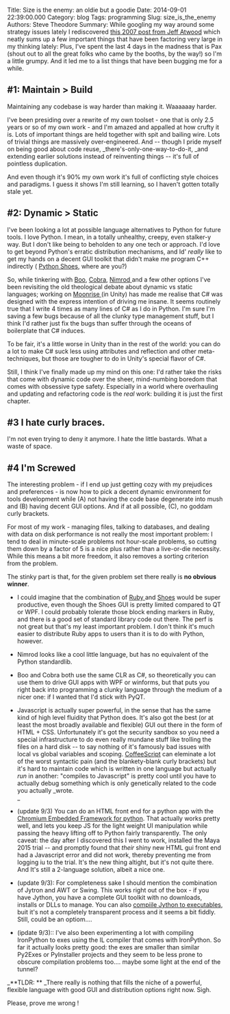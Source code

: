 Title: Size is the enemy: an oldie but a goodie
Date: 2014-09-01 22:39:00.000
Category: blog
Tags: programming 
Slug: size_is_the_enemy
Authors: Steve Theodore
Summary: While googling my way around some strategy issues lately I rediscovered [this 2007 post from Jeff Atwood](http://blog.codinghorror.com/size-is-the-enemy/) which neatly sums up a few important things that have been factoring very large in my thinking lately:  Plus, I've spent the last 4 days in the madness that is Pax (shout out to all the great folks who came by the booths, by the way!) so I'm a little grumpy.  And it led me to a list things that have been bugging me for a while.
    

## #1: Maintain &gt; Build

Maintaining any codebase is way harder than making it. Waaaaaay harder.  
  
I've been presiding over a rewrite of my own toolset - one that is only 2.5 years or so of my own work - and I'm amazed and appalled at how crufty it is. Lots of important things are held together with spit and bailing wire. Lots of trivial things are massively over-engineered. And -- though I pride myself on being good about code reuse, _there's-only-one-way-to-do-it, _and extending earlier solutions instead of reinventing things -- it's full of pointless duplication.   
  
And even though it's 90% my own work it's full of conflicting style choices and paradigms.  I guess it shows I'm still learning, so I haven't gotten totally stale yet.  
  


## #2: Dynamic &gt; Static

I've been looking a lot at possible language alternatives to Python for future tools. I love Python. I mean, in a totally unhealthy, creepy, even stalker-y way. But I don't like being to beholden to any one tech or approach. I'd love to get beyond Python's erratic distribution mechanisms, and Id' _really_ like to get my hands on a decent GUI toolkit that didn't make me program C++ indirectly ( [Python Shoes](http://shoesrb.com/), where are you?)  
  
So, while tinkering with [Boo](http://boo.codehaus.org/), [Cobra](http://cobra-language.com/), [Nimrod ](http://nimrod-lang.org/documentation.html)and a few other options I've been revisiting the old theological debate about dynamic vs static languages; working on [Moonrise ](http://moonrise-game.com/) (in Unity) has made me realise that C# was designed with the express intention of driving me insane. It seems routinely true that I write 4 times as many lines of C# as I do in Python. I'm sure I'm saving a few bugs because of all the clunky type management stuff, but I think I'd rather just fix the bugs than suffer through the oceans of boilerplate that C# induces.   
  
To be fair, it's a little worse in Unity than in the rest of the world: you can do a lot to make C# suck less using attributes and reflection and other meta-techniques, but those are tougher to do in Unity's special flavor of C#.   
  
Still, I think I've finally made up my mind on this one: I'd rather take the risks that come with dynamic code over the sheer, mind-numbing boredom that comes with obsessive type safety.  Especially in a world where overhauling and updating and refactoring code is the _real_ work: building it is just the first chapter.  
  


## #3 I hate curly braces.

I'm not even trying to deny it anymore. I hate the little bastards.  What a waste of space.  
  


## #4  I'm Screwed 

The interesting problem - if I end up just getting cozy with my prejudices and preferences - is now how to pick a decent dynamic environment for tools development while (A) not having the code base degenerate into mush and  (B) having decent GUI options.   And if at all possible, (C), no goddam curly brackets.  


  


For most of my work - managing files, talking to databases, and dealing with data on disk performance is not really the most important problem: I tend to deal in minute-scale problems not hour-scale problems, so cutting them down by a factor of 5 is a nice plus rather than a live-or-die necessity.  While this means a bit more freedom, it also removes a sorting criterion from the problem.  
  
The stinky part is that, for the given problem set there really is **no obvious winner**.  
  


  * I could imagine that the combination of [Ruby ](https://www.ruby-lang.org/en/)and [Shoes](http://shoesrb.com/) would be super productive, even though the Shoes GUI is pretty limited compared to QT or WPF.  I could probably tolerate those block ending markers in Ruby, and there is a good set of standard library code out there. The perf is not great but that's my least important problem. I don't think it's much easier to distribute Ruby apps to users than it is to do with Python, however.
  * Nimrod looks like a cool little language, but has no equivalent of the Python standardlib.
  * Boo and Cobra both use the same CLR as C#, so theoretically you can use them to drive GUI apps with WPF or winforms, but that puts you right back into programming a clunky language through the medium of a nicer one: if I wanted that I'd stick with PyQT.  
   
  * Javascript is actually super powerful, in the sense that has the same kind of high level fluidity that Python does. It's also got the best (or at least the most broadly available and flexible) GUI out there in the form of  HTML \+ CSS. Unfortunately it's got the security sandbox so you need a special infrastructure to do even really mundane stuff like trolling the files on a hard disk -- to say nothing of it's famously bad issues with local vs global variables and scoping.  [CoffeeScript](http://coffeescript.org/) can eleminate a lot of the worst syntactic pain (and the blankety-blank curly brackets) but it's hard to maintain code which is written in one language but actually _run_ in another: "compiles to Javascript" is pretty cool until you have to actually debug something which is only genetically related to the code you actually _wrote.  
_
  * (update 9/3) You can do an HTML front end for a python app with the [Chromium Embedded Framework for python](https://code.google.com/p/cefpython/). That actually works pretty well, and lets you keep JS for the light weight UI manipulation while passing the heavy lifting off to Python fairly transparently. The only caveat: the day after I discovered this I went to work, installed the Maya 2015 trial -- and promptly found that _their_ shiny new HTML gui front end had a Javascript error and did not work, thereby preventing me from logging iu to the trial. It's the new thing altight, but it's not quite there.  And It's still a 2-language solution, albeit a nice one.  

  * (update 9/3):  For completeness sake I should mention the combination of Jytron and AWT or Swing. This works right out of the box - if you have Jython, you have a complete GUI toolkit with no downloads, installs or DLLs to manage. You can also [compiile Jython to executables](http://stackoverflow.com/questions/16701979/packaging-a-jython-program-in-an-executable-jar), buit it's not a completely transparent process and it seems a bit fiddly. Still, could be an optiom....  

  * (ipdate 9/3)::  I've also been experimenting a lot with compiling IronPython to exes using the IL compiler that comes with IronPython. So far it actually looks pretty good: the exes are smaller than similar Py2Exes or PyInstaller projects and they seem to be less prone to obscure compilation problems too.... maybe some light at the end of the tunnel?



_**TLDR: ** _There really is nothing that fills the niche of a powerful, flexible language with good GUI and distribution options right now.  Sigh.  
  
Please, prove me wrong !

